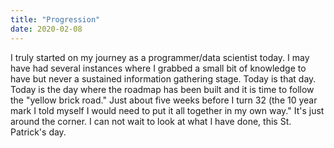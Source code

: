 ```yaml
---
title: "Progression"
date: 2020-02-08
---
```

I truly started on my journey as a programmer/data scientist today. I may have had several instances where I grabbed a small bit of knowledge to have but never a sustained information gathering stage. Today is that day. Today is the day where the roadmap has been built and it is time to follow the "yellow brick road." Just about five weeks before I turn 32 (the 10 year mark I told myself I would need to put it all together in my own way." It's just around the corner. I can not wait to look at what I have done, this St. Patrick's day.
